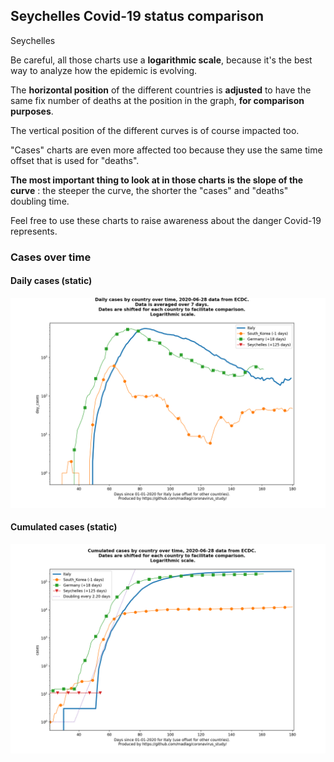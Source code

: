 ## Seychelles Covid-19 status comparison 

Seychelles



Be careful, all those charts use a **logarithmic scale**, because it's the best way to analyze how the epidemic is evolving.
 
The **horizontal position** of the different countries is **adjusted** to have the same fix number of deaths at the position in the graph, **for comparison purposes**.

The vertical position of the different curves is of course impacted too.

"Cases" charts are even more affected too because they use the same time offset that is used for "deaths".

**The most important thing to look at in those charts is the slope of the curve** : the steeper the curve, the shorter the "cases" and "deaths" doubling time.

Feel free to use these charts to raise awareness about the danger Covid-19 represents. 


 
### Cases over time
 
#### Daily cases (static)
![Seychelles covid-19 daily cases static chart](https://raw.githubusercontent.com/madlag/coronavirus_study/master/notebooks/graphs/2020-06-28/countries/Seychelles/2020-06-28_Seychelles_day_cases.png "Seychelles covid-19 day_cases static chart")   
 
#### Cumulated cases (static)
![Seychelles covid-19 cumulated cases static chart](https://raw.githubusercontent.com/madlag/coronavirus_study/master/notebooks/graphs/2020-06-28/countries/Seychelles/2020-06-28_Seychelles_cases.png "Seychelles covid-19 cases static chart")   

